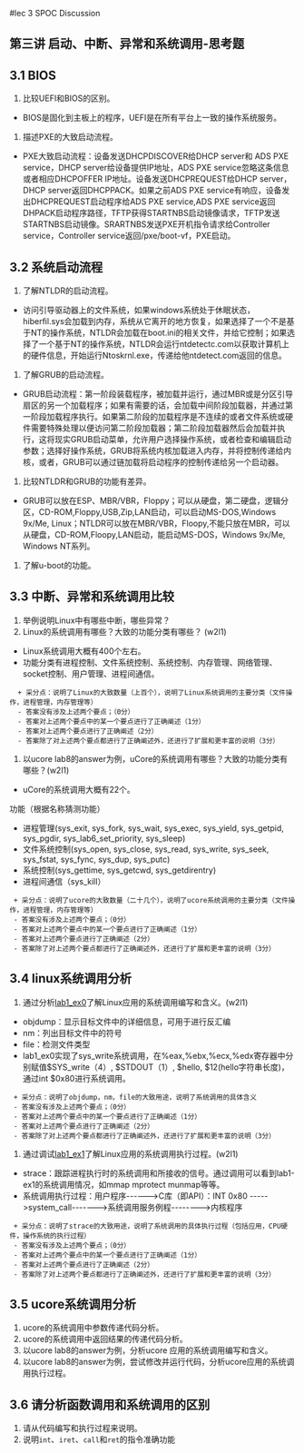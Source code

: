 #lec 3 SPOC Discussion

## 第三讲 启动、中断、异常和系统调用-思考题

## 3.1 BIOS
 1. 比较UEFI和BIOS的区别。
- BIOS是固化到主板上的程序，UEFI是在所有平台上一致的操作系统服务。
 1. 描述PXE的大致启动流程。

- PXE大致启动流程：设备发送DHCPDISCOVER给DHCP server和 ADS PXE service，DHCP server给设备提供IP地址，ADS PXE service忽略这条信息或者相应DHCPOFFER IP地址。设备发送DHCPREQUEST给DHCP server，DHCP server返回DHCPPACK。如果之前ADS PXE service有响应，设备发出DHCPREQUEST启动程序给ADS PXE service,ADS PXE service返回DHPACK启动程序路径，TFTP获得STARTNBS启动镜像请求，TFTP发送STARTNBS启动镜像。SRARTNBS发送PXE开机指令请求给Controller service，Controller service返回/pxe/boot-vf，PXE启动。

## 3.2 系统启动流程
 1. 了解NTLDR的启动流程。
- 访问引导驱动器上的文件系统，如果windows系统处于休眠状态，hiberfil.sys会加载到内存，系统从它离开的地方恢复，如果选择了一个不是基于NT的操作系统，NTLDR会加载在boot.ini的相关文件，并给它控制；如果选择了一个基于NT的操作系统，NTLDR会运行ntdetectc.com以获取计算机上的硬件信息，开始运行Ntoskrnl.exe，传递给他ntdetect.com返回的信息。
 1. 了解GRUB的启动流程。
- GRUB启动流程：第一阶段装载程序，被加载并运行，通过MBR或是分区引导扇区的另一个加载程序；如果有需要的话，会加载中间阶段加载器，并通过第一阶段加载程序执行。如果第二阶段的加载程序是不连续的或者文件系统或硬件需要特殊处理以便访问第二阶段加载器；第二阶段加载器然后会加载并执行，这将现实GRUB启动菜单，允许用户选择操作系统，或者检查和编辑启动参数；选择好操作系统，GRUB将系统内核加载进入内存，并将控制传递给内核，或者，GRUB可以通过链加载将启动程序的控制传递给另一个启动器。
 1. 比较NTLDR和GRUB的功能有差异。
- GRUB可以放在ESP、MBR/VBR，Floppy；可以从硬盘，第二硬盘，逻辑分区，CD-ROM,Floppy,USB,Zip,LAN启动，可以启动MS-DOS,Windows 9x/Me, Linux；NTLDR可以放在MBR/VBR，Floopy,不能只放在MBR，可以从硬盘，CD-ROM,Floopy,LAN启动，能启动MS-DOS，Windows 9x/Me, Windows NT系列。
 1. 了解u-boot的功能。

## 3.3 中断、异常和系统调用比较
 1. 举例说明Linux中有哪些中断，哪些异常？
 1. Linux的系统调用有哪些？大致的功能分类有哪些？  (w2l1)
- Linux系统调用大概有400个左右。
- 功能分类有进程控制、文件系统控制、系统控制、内存管理、网络管理、socket控制、用户管理、进程间通信。

```
  + 采分点：说明了Linux的大致数量（上百个），说明了Linux系统调用的主要分类（文件操作，进程管理，内存管理等）
  - 答案没有涉及上述两个要点；（0分）
  - 答案对上述两个要点中的某一个要点进行了正确阐述（1分）
  - 答案对上述两个要点进行了正确阐述（2分）
  - 答案除了对上述两个要点都进行了正确阐述外，还进行了扩展和更丰富的说明（3分）
 ```
 
 1. 以ucore lab8的answer为例，uCore的系统调用有哪些？大致的功能分类有哪些？(w2l1)
- uCore的系统调用大概有22个。

功能（根据名称猜测功能）
- 进程管理(sys_exit, sys_fork, sys_wait, sys_exec, sys_yield, sys_getpid, sys_pgdir, sys_lab6_set_priority, sys_sleep)
- 文件系统控制(sys_open, sys_close, sys_read, sys_write, sys_seek, sys_fstat, sys_fync, sys_dup, sys_putc)
- 系统控制(sys_gettime, sys_getcwd, sys_getdirentry)
- 进程间通信（sys_kill）

 ```
  + 采分点：说明了ucore的大致数量（二十几个），说明了ucore系统调用的主要分类（文件操作，进程管理，内存管理等）
  - 答案没有涉及上述两个要点；（0分）
  - 答案对上述两个要点中的某一个要点进行了正确阐述（1分）
  - 答案对上述两个要点进行了正确阐述（2分）
  - 答案除了对上述两个要点都进行了正确阐述外，还进行了扩展和更丰富的说明（3分）
 ```
 
## 3.4 linux系统调用分析
 1. 通过分析[lab1_ex0](https://github.com/chyyuu/ucore_lab/blob/master/related_info/lab1/lab1-ex0.md)了解Linux应用的系统调用编写和含义。(w2l1)
-  objdump：显示目标文件中的详细信息，可用于进行反汇编
-  nm：列出目标文件中的符号
-  file：检测文件类型
-  lab1_ex0实现了sys_write系统调用，在%eax,%ebx,%ecx,%edx寄存器中分别赋值$SYS_write（4）, $STDOUT（1）, $hello, $12(hello字符串长度)，通过int $0x80进行系统调用。

 ```
  + 采分点：说明了objdump，nm，file的大致用途，说明了系统调用的具体含义
  - 答案没有涉及上述两个要点；（0分）
  - 答案对上述两个要点中的某一个要点进行了正确阐述（1分）
  - 答案对上述两个要点进行了正确阐述（2分）
  - 答案除了对上述两个要点都进行了正确阐述外，还进行了扩展和更丰富的说明（3分）
 
 ```
 
 1. 通过调试[lab1_ex1](https://github.com/chyyuu/ucore_lab/blob/master/related_info/lab1/lab1-ex1.md)了解Linux应用的系统调用执行过程。(w2l1)
 
- strace：跟踪进程执行时的系统调用和所接收的信号。通过调用可以看到lab1-ex1的系统调用情况，如mmap mprotect munmap等等。
- 系统调用执行过程：用户程序------>C库（即API）：INT 0x80 ----->system_call------->系统调用服务例程-------->内核程序

 ```
  + 采分点：说明了strace的大致用途，说明了系统调用的具体执行过程（包括应用，CPU硬件，操作系统的执行过程）
  - 答案没有涉及上述两个要点；（0分）
  - 答案对上述两个要点中的某一个要点进行了正确阐述（1分）
  - 答案对上述两个要点进行了正确阐述（2分）
  - 答案除了对上述两个要点都进行了正确阐述外，还进行了扩展和更丰富的说明（3分）
 ```
 
## 3.5 ucore系统调用分析
 1. ucore的系统调用中参数传递代码分析。
 1. ucore的系统调用中返回结果的传递代码分析。
 1. 以ucore lab8的answer为例，分析ucore 应用的系统调用编写和含义。
 1. 以ucore lab8的answer为例，尝试修改并运行代码，分析ucore应用的系统调用执行过程。
 
## 3.6 请分析函数调用和系统调用的区别
 1. 请从代码编写和执行过程来说明。
   1. 说明`int`、`iret`、`call`和`ret`的指令准确功能
 
